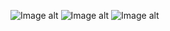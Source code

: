 ![Image alt](https://github.com/Vladmalyshev1/photo/raw/main/photoWeather1.jpg)
![Image alt](https://github.com/Vladmalyshev1/photo/raw/main/photoWeather2.jpg)
![Image alt](https://github.com/Vladmalyshev1/photo/raw/main/photoWeather3.jpg)
